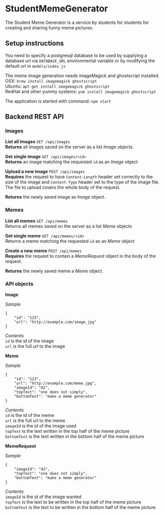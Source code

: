 # StudentMemeGenerator

The Student Meme Generator is a service by students for students for creating and sharing 
funny meme pictures.

## Setup instructions

You need to specify a postgresql database to be used by supplying a database url via 
`DATABASE_URL` environmental variable or by modifying the default url in `models/index.js`

The meme image generation needs imageMagick and ghostscript installed.  
OSX: `brew install imagemagick ghostscript`  
Ubuntu: `apt-get install imagemagick ghostscript`  
RedHat and other yummy systems: `yum install imagemagick ghostscript`

The application is started with command: `npm start`

## Backend REST API

### Images

**List all images** `GET /api/images`  
**Returns** all images saved on the server as a list *Image* objects

**Get single image** `GET /api/images/<id>`  
**Returns** an image matching the requested `id` as an *Image* object

**Upload a new image** `POST /api/images`  
**Requires** the request to have `Content-Length` header set correctly 
to the size of the image and `Content-Type` header set to the type of the 
image file. The file to upload covers the whole body of the request.

**Returns** the newly saved image as *Image* object.

### Memes

**List all memes** `GET /api/memes`  
Returns all memes saved on the server as a list *Meme* objects

**Get single meme** `GET /api/memes/<id>`  
Returns a meme matching the requested `id` as an *Meme* object

**Create a new meme** `POST /api/memes`  
**Requires** the request to contain a *MemeRequest* object in the body of the request.

**Returns** the newly saved meme a *Meme* object.

### API objects

**Image**  

*Sample*

    {
        "id": "123",
        "url": "http://example.com/image.jpg"
    }

*Contents*  
`id` is the id of the image  
`url` is the full url to the image

**Meme**

*Sample*

    {
        "id": "123",
        "url": "http://example.com/meme.jpg",
        "imageId": "42",
        "topText": "one does not simply",
        "bottomText": "make a meme generator"
    }

*Contents*  
`id` is the id of the meme  
`url` is the full url to the meme  
`imageId` is the id of the image used  
`topText` is the text written in the top half of the meme picture  
`bottomText` is the text written in the bottom half of the meme picture

**MemeRequest**

*Sample*

    {
        "imageId": "42",
        "topText": "one does not simply",
        "bottomText": "make a meme generator"
    }

*Contents*  
`imageId` is the id of the image wanted  
`topText` is the text to be written in the top half of the meme picture  
`bottomText` is the text to be written in the bottom half of the meme picture



